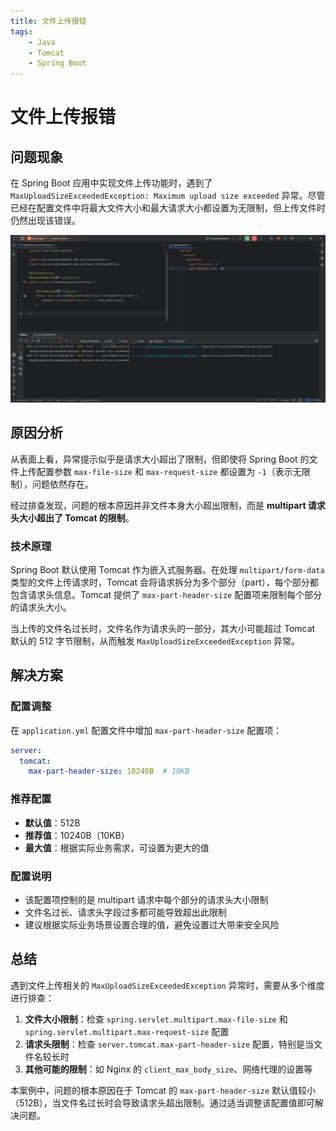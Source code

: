 ```yaml
---
title: 文件上传报错
tags:
    - Java
    - Tomcat
    - Spring Boot
---
```


# 文件上传报错

## 问题现象

在 Spring Boot 应用中实现文件上传功能时，遇到了 `MaxUploadSizeExceededException: Maximum upload size exceeded` 异常。尽管已经在配置文件中将最大文件大小和最大请求大小都设置为无限制，但上传文件时仍然出现该错误。

![img.png](./assets/img.png)


## 原因分析

从表面上看，异常提示似乎是请求大小超出了限制，但即使将 Spring Boot 的文件上传配置参数 `max-file-size` 和 `max-request-size` 都设置为 `-1`（表示无限制），问题依然存在。

经过排查发现，问题的根本原因并非文件本身大小超出限制，而是 **multipart 请求头大小超出了 Tomcat 的限制**。

### 技术原理

Spring Boot 默认使用 Tomcat 作为嵌入式服务器。在处理 `multipart/form-data` 类型的文件上传请求时，Tomcat 会将请求拆分为多个部分（part），每个部分都包含请求头信息。Tomcat 提供了 `max-part-header-size` 配置项来限制每个部分的请求头大小。

当上传的文件名过长时，文件名作为请求头的一部分，其大小可能超过 Tomcat 默认的 512 字节限制，从而触发 `MaxUploadSizeExceededException` 异常。

## 解决方案

### 配置调整

在 `application.yml` 配置文件中增加 `max-part-header-size` 配置项：

```yml
server:
  tomcat:
    max-part-header-size: 10240B  # 10KB
```

### 推荐配置

- **默认值**：512B
- **推荐值**：10240B（10KB）
- **最大值**：根据实际业务需求，可设置为更大的值

### 配置说明

- 该配置项控制的是 multipart 请求中每个部分的请求头大小限制
- 文件名过长、请求头字段过多都可能导致超出此限制
- 建议根据实际业务场景设置合理的值，避免设置过大带来安全风险

## 总结

遇到文件上传相关的 `MaxUploadSizeExceededException` 异常时，需要从多个维度进行排查：

1. **文件大小限制**：检查 `spring.servlet.multipart.max-file-size` 和 `spring.servlet.multipart.max-request-size` 配置
2. **请求头限制**：检查 `server.tomcat.max-part-header-size` 配置，特别是当文件名较长时
3. **其他可能的限制**：如 Nginx 的 `client_max_body_size`、网络代理的设置等

本案例中，问题的根本原因在于 Tomcat 的 `max-part-header-size` 默认值较小（512B），当文件名过长时会导致请求头超出限制。通过适当调整该配置值即可解决问题。
